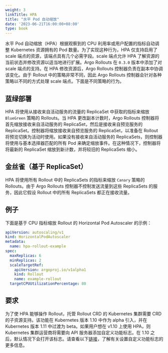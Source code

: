 ```yaml
---
weight: 3
linkTitle: HPA
title: "水平 Pod 自动缩放"
date: '2023-06-21T16:00:00+08:00'
type: book
---
```


水平 Pod 自动缩放（HPA）根据观察到的 CPU 利用率或用户配置的指标自动调整 Kubernetes 资源拥有的 Pod 数量。为了实现这种行为，HPA 仅支持启用了 scale 端点的资源，该端点具有几个必需字段。scale 端点允许 HPA 了解资源的当前状态并修改资源以适当地进行扩展。Argo Rollouts 在 `0.3.0` 版本中添加了对 scale 端点的支持。在 HPA 修改资源后，Argo Rollouts 控制器负责在副本中协调该变化。由于 Rollout 中的策略非常不同，因此 Argo Rollouts 控制器会针对各种策略以不同的方式处理 scale 端点。下面是不同策略的行为。

## 蓝绿部署

HPA 将使用从接收来自活动服务的流量的 ReplicaSet 中获取的指标来缩放 `BlueGreen` 策略的 Rollouts。当 HPA 更改副本计数时，Argo Rollouts 控制器将首先缩放接收来自活动服务的 ReplicaSet，然后是接收来自预览服务的 ReplicaSet。控制器将缩放接收来自预览服务的 ReplicaSet，以准备在 Rollout 将预览切换为活动时使用。如果没有接收来自活动服务的 ReplicaSets，则控制器将使用与基本选择器匹配的所有 Pod 来确定缩放事件。在这种情况下，控制器将将最新的 ReplicaSet 缩放到新计数，并将较旧的 ReplicaSets 缩小。

## 金丝雀（基于 ReplicaSet）

HPA 将使用所有 Rollout 中的 ReplicaSets 的指标来缩放 `Canary` 策略的 Rollouts。由于 Argo Rollouts 控制器不控制发送流量到这些 ReplicaSets 的服务，因此它假设 Rollout 中的所有 ReplicaSets 都正在接收流量。

## 例子

下面是基于 CPU 指标缩放 Rollout 的 Horizontal Pod Autoscaler 的示例：

```yaml
apiVersion: autoscaling/v1
kind: HorizontalPodAutoscaler
metadata:
  name: hpa-rollout-example
spec:
  maxReplicas: 6
  minReplicas: 2
  scaleTargetRef:
    apiVersion: argoproj.io/v1alpha1
    kind: Rollout
    name: example-rollout
  targetCPUUtilizationPercentage: 80
```

## 要求

为了使 HPA 能够操作 Rollout，托管 Rollout CRD 的 Kubernetes 集群需要 CRD 的子资源支持。该功能在 Kubernetes 版本 1.10 中作为 alpha 引入，并在 Kubernetes 版本 1.11 中过渡为 beta。如果用户想在 v1.10 上使用 HPA，则 Kubernetes 集群运营商将需要向 API 服务器添加自定义功能标志。在 1.10 之后，默认情况下会打开该标志。请查看以下[链接](https://kubernetes.io/docs/reference/command-line-tools-reference/feature-gates/)，了解有关设置自定义功能标志的更多信息。
